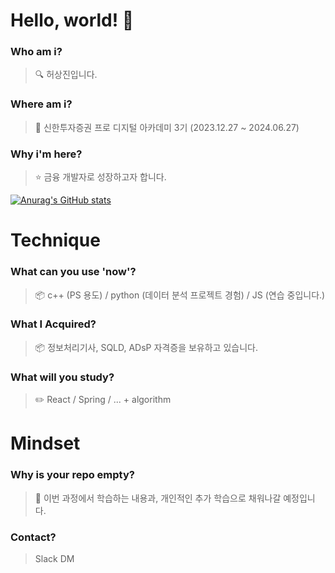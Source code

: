 # Hello, world! 👋

### Who am i?

> 🔍 허상진입니다.

### Where am i?

> 🌱 신한투자증권 프로 디지털 아카데미 3기 (2023.12.27 ~ 2024.06.27)

### Why i'm here?

> ⭐ 금융 개발자로 성장하고자 합니다.

[![Anurag's GitHub stats](https://github-readme-stats.vercel.app/api?username=bookeers)](https://github.com/anuraghazra/github-readme-stats)

# Technique

### What can you use 'now'?

> 📦 c++ (PS 용도) / python (데이터 분석 프로젝트 경험) / JS (연습 중입니다.)

### What I Acquired?

> 📦 정보처리기사, SQLD, ADsP 자격증을 보유하고 있습니다.

### What will you study?

> ✏️ React / Spring / ... + algorithm

# Mindset

### Why is your repo empty?

> 💭 이번 과정에서 학습하는 내용과, 개인적인 추가 학습으로 채워나갈 예정입니다.

### Contact?

> Slack DM
